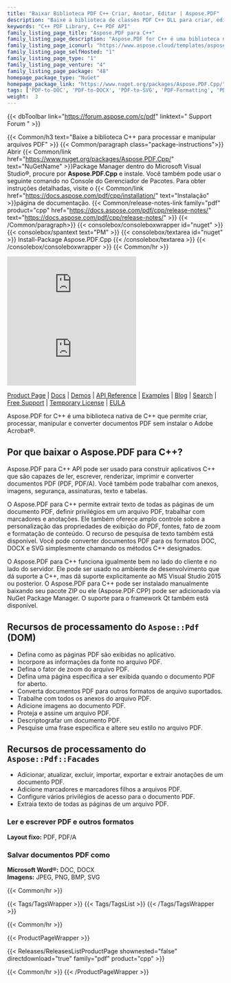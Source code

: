 ```yaml
---
title: "Baixar Biblioteca PDF C++ Criar, Anotar, Editar | Aspose.PDF"
description: "Baixe a biblioteca de classes PDF C++ DLL para criar, editar, renderizar e converter arquivos PDF, PDF/A para DOC, DOCX via API. Suporta imagens, segurança, assinaturas, texto, tabelas."
keywords: "C++ PDF Library, C++ PDF API"
family_listing_page_title: "Aspose.PDF para C++"
family_listing_page_description: "Aspose.PDF for C++ é uma biblioteca nativa de C++ que permite aos desenvolvedores adicionar recursos de manipulação de PDF aos seus aplicativos C++. A biblioteca permite executar uma ampla gama de tarefas de processamento de documentos, incluindo criação de arquivos PDF, processamento de formulários, manipulação de texto e páginas, gerenciamento de anotações, anexos, marcadores, manipulação de fontes personalizadas e muito mais."
family_listing_page_iconurl: "https://www.aspose.cloud/templates/aspose/App_Themes/V3/images/pdf/272x272/aspose_pdf-for-cpp.png"
family_listing_page_selfHosted: "1"
family_listing_page_type: "1"
family_listing_page_venture: "4"
family_listing_page_package: "48"
homepage_package_type: "NuGet"
homepage_package_link: "https://www.nuget.org/packages/Aspose.PDF.Cpp/"
tags: ['PDF-to-DOC', 'PDF-to-DOCX', 'PDF-to-SVG', 'PDF-Formatting', 'PDF-Metadata', 'PDF-Attachment', 'PDF-Images', 'PDF-Encryption', 'PDF-Decryption', 'Search-PDF', 'PDF-Table', 'PDF-Annotations', 'PDF-Bookmarks', 'PDF-Security', 'PDF-Signature', 'PDF-Text-Extraction', 'PDF-to-Image', 'PDF-to-PNG', 'PDF-to-JPEG', 'PDF-to-BMP']
weight:  3
---
```


{{< dbToolbar link="https://forum.aspose.com/c/pdf" linktext=" Support Forum " >}}

{{< Common/h3 text="Baixe a biblioteca C++ para processar e manipular arquivos PDF"  >}}
{{< Common/paragraph class="package-instructions">}}
Abrir
{{< Common/link href="https://www.nuget.org/packages/Aspose.PDF.Cpp/" text="NuGetName"  >}}Package Manager dentro do Microsoft Visual Studio®, procure por <b>Aspose.PDF.Cpp</b> e instale. Você também pode usar o seguinte comando no Console do Gerenciador de Pacotes. Para obter instruções detalhadas, visite o
{{< Common/link href="https://docs.aspose.com/pdf/cpp/installation/" text="Instalação"  >}}página de documentação.
{{< Common/release-notes-link family="pdf" product="cpp" href="https://docs.aspose.com/pdf/cpp/release-notes/" text="https://docs.aspose.com/pdf/cpp/release-notes/"  >}}
{{< /Common/paragraph>}}
{{< consolebox/consoleboxwrapper id="nuget" >}}
       {{< consolebox/spantext text="PM" >}}
       {{< consolebox/textarea id="nuget" >}} Install-Package Aspose.PDF.Cpp {{< /consolebox/textarea >}}
{{< /consolebox/consoleboxwrapper >}}
{{< Common/hr >}}

![Nuget](https://img.shields.io/nuget/v/Aspose.PDF.Cpp) ![Nuget](https://img.shields.io/nuget/dt/Aspose.PDF.Cpp)

[Product Page](https://products.aspose.com/pdf/cpp/) | [Docs](https://docs.aspose.com/pdf/cpp/) | [Demos](https://products.aspose.app/pdf/family) | [API Reference](https://reference.aspose.com/pdf/cpp) | [Examples](https://github.com/aspose-pdf/Aspose.Pdf-for-C) | [Blog](https://blog.aspose.com/category/pdf/) | [Search](https://search.aspose.com/) | [Free Support](https://forum.aspose.com/c/pdf) | [Temporary License](https://purchase.aspose.com/temporary-license) | [EULA](https://about.aspose.com/legal/eula/)

Aspose.PDF for C++ é uma biblioteca nativa de C++ que permite criar, processar, manipular e converter documentos PDF sem instalar o Adobe Acrobat®.

## Por que baixar o Aspose.PDF para C++?

Aspose.PDF para C++ API pode ser usado para construir aplicativos C++ que são capazes de ler, escrever, renderizar, imprimir e converter documentos PDF (PDF, PDF/A). Você também pode trabalhar com anexos, imagens, segurança, assinaturas, texto e tabelas.

O Aspose.PDF para C++ permite extrair texto de todas as páginas de um documento PDF, definir privilégios em um arquivo PDF, trabalhar com marcadores e anotações. Ele também oferece amplo controle sobre a personalização das propriedades de exibição do PDF, fontes, fato de zoom e formatação de conteúdo. O recurso de pesquisa de texto também está disponível. Você pode converter documentos PDF para os formatos DOC, DOCX e SVG simplesmente chamando os métodos C++ designados.

O Aspose.PDF para C++ funciona igualmente bem no lado do cliente e no lado do servidor. Ele pode ser usado no ambiente de desenvolvimento que dá suporte a C++, mas dá suporte explicitamente ao MS Visual Studio 2015 ou posterior. O Aspose.PDF para C++ pode ser instalado manualmente baixando seu pacote ZIP ou ele (Aspose.PDF.CPP) pode ser adicionado via NuGet Package Manager. O suporte para o framework Qt também está disponível.

## Recursos de processamento do `Aspose::Pdf` (DOM)

- Defina como as páginas PDF são exibidas no aplicativo.
- Incorpore as informações da fonte no arquivo PDF.
- Defina o fator de zoom do arquivo PDF.
- Defina uma página específica a ser exibida quando o documento PDF for aberto.
- Converta documentos PDF para outros formatos de arquivo suportados.
- Trabalhe com todos os anexos do arquivo PDF.
- Adicione imagens ao documento PDF.
- Proteja e assine um arquivo PDF.
- Descriptografar um documento PDF.
- Pesquise uma frase específica e altere seu estilo no arquivo PDF.

## Recursos de processamento do `Aspose::Pdf::Facades`

- Adicionar, atualizar, excluir, importar, exportar e extrair anotações de um documento PDF.
- Adicione marcadores e marcadores filhos a arquivos PDF.
- Configure vários privilégios de acesso para o documento PDF.
- Extraia texto de todas as páginas de um arquivo PDF.

### Ler e escrever PDF e outros formatos

**Layout fixo:** PDF, PDF/A

### Salvar documentos PDF como

**Microsoft Word®:** DOC, DOCX\
**Imagens:** JPEG, PNG, BMP, SVG

{{< Common/hr >}}

{{< Tags/TagsWrapper >}}
 {{< Tags/TagsList >}}
{{< /Tags/TagsWrapper >}}

{{< Common/hr >}}

{{< ProductPageWrapper >}}
<!-- ReleasesListProductPage-->
   {{< Releases/ReleasesListProductPage shownested="false"  directdownload="true" family="pdf" product="cpp" >}}
<!-- /ReleasesListProductPage-->
{{< Common/hr >}}
{{< /ProductPageWrapper >}}

